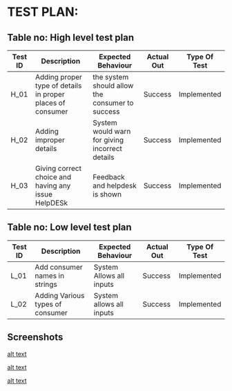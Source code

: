 # TEST PLAN:

## Table no: High level test plan

| **Test ID** | **Description**                                              | **Expected Behaviour**  | **Actual Out** |**Type Of Test**  |    
|-------------|--------------------------------------------------------------|------------|----------------|------------------|
|  H_01       |Adding proper type of details in proper places of consumer|  the system should allow the consumer to success |Success|Implemented |
|  H_02       |Adding improper details| System would warn for giving incorrect details|Success|Implemented    |
|  H_03       |Giving correct choice and having any issue HelpDESk|  Feedback and helpdesk is shown|Success|Implemented   |

## Table no: Low level test plan

| **Test ID** | **Description**                                              | **Expected Behaviour**  | **Actual Out** |**Type Of Test**  |    
|-------------|--------------------------------------------------------------|------------|----------------|------------------|
|  L_01       | Add consumer names in strings |  System Allows all inputs| Success | Implemented |
|  L_02       | Adding Various types of consumer |  System allows all inputs | Success | Implemented    |

## Screenshots


[alt text](https://github.com/subhamkhd/Mini_Project_LTTS_Step_in/blob/master/4_TestPlan/DOMESTIC%20CONSUMER%20TESTING/Screenshot%20(30).png?raw=true)


[alt text](https://github.com/subhamkhd/Mini_Project_LTTS_Step_in/blob/master/4_TestPlan/COMMERCIAL%20CONSUMER%20TESTING/Screenshot%20(48).png?raw=true)


[alt text](https://github.com/subhamkhd/Mini_Project_LTTS_Step_in/blob/master/4_TestPlan/COMMERCIAL%20CONSUMER%20TESTING/Screenshot%20(57).png?raw=true)